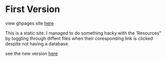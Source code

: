 # First Version

view ghpages site [here](http://melmar12.github.io/Vendit/)  

This is a static site. I managed to do something hacky with the 'Resources" by toggling through diffent files when their coresponding link is clicked despite not having a database.  

see the new version [here](https://github.com/melmar12/Vendit_v2)  
